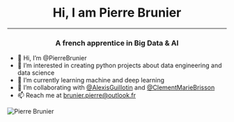 
<!--
**PierreBrunier/PierreBrunier** is a ✨ _special_ ✨ repository because its `README.md` (this file) appears on your GitHub profile.

Here are some ideas to get you started:

- 🔭 I’m currently working on ...
- 🌱 I’m currently learning ...
- 👯 I’m looking to collaborate on ...
- 🤔 I’m looking for help with ...
- 💬 Ask me about ...
- 📫 How to reach me: ...
- 😄 Pronouns: ...
- ⚡ Fun fact: ...
-->
<h1 align="center"> Hi, I am Pierre Brunier </h1>

---

<h3 align="center"> A french apprentice in Big Data & AI</h3>

- 👋 Hi, I’m @PierreBrunier
- 👀 I’m interested in creating python projects about data engineering and data science
- 🌱 I’m currently learning machine and deep learning
- 💞️ I’m collaborating with <a href="https://github.com/AlexisGuillotin">@AlexisGuillotin</a> and <a href="https://github.com/clementmariebrisson">@ClementMarieBrisson</a>
- 📫 Reach me at brunier.pierre@outlook.fr

<p><img align="center" src="https://github-readme-stats.vercel.app/api/top-langs/?username=PierreBrunier&layout=compact&hide=HTML,Jupyter%20Notebook" alt="Pierre Brunier" /></p>
